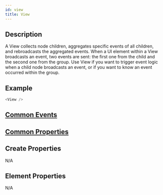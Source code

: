 ```yaml
---
id: view
title: View
---
```


## Description

A View collects node children, aggregates specific events of all children, and rebroadcasts the aggregated events. When a UI element within a View broadcasts an event, two events are sent: the first one from the child and the second one from the group. Use View if you want to trigger event logic when a child node broadcasts an event, or if you want to know an event occurred within the group.

## Example

```javascript
<View />
```

## [Common Events](../events/CommonEvents.md)

## [Common Properties](../types/Properties.md)

## Create Properties

N/A

## Element Properties

N/A
